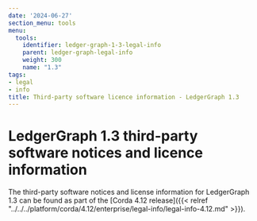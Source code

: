 ```yaml
---
date: '2024-06-27'
section_menu: tools
menu:
  tools:
    identifier: ledger-graph-1-3-legal-info
    parent: ledger-graph-legal-info
    weight: 300
    name: "1.3"
tags:
- legal
- info
title: Third-party software licence information - LedgerGraph 1.3
---
```


# LedgerGraph 1.3 third-party software notices and licence information

The third-party software notices and license information for LedgerGraph 1.3 can be found as part of the [Corda 4.12 release]({{< relref "../../../platform/corda/4.12/enterprise/legal-info/legal-info-4.12.md" >}}).
